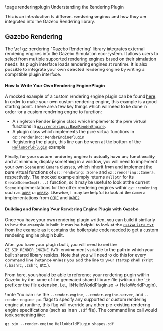 \page renderingplugin Understanding the Rendering Plugin

This is an introduction to different rendering engines and how they are integrated into the Gazebo Rendering library.

## Gazebo Rendering

The \ref gz::rendering "Gazebo Rendering" library integrates external rendering engines into the Gazebo Simulation eco-system.
It allows users to select from multiple supported rendering engines based on their simulation needs.
Its plugin interface loads rendering engines at runtime.
It is also possible to integrate your own selected rendering engine by writing a compatible plugin interface.

#### How to Write Your Own Rendering Engine Plugin

A mocked example of a custom rendering engine plugin can be found [here](https://github.com/gazebosim/gz-rendering/tree/main/examples/hello_world_plugin).  In order
to make your own custom rendering engine, this example is a good starting point.  There are a few key things which will need to be done in order for a custom rendering engine to function:

 * A singleton Render Engine class which implements the pure virtual functions in [`gz::rendering::BaseRenderEngine`](https://github.com/gazebosim/gz-rendering/blob/main/include/ignition/rendering/base/BaseRenderEngine.hh).
 * A plugin class which implements the pure virtual functions in [`gz::rendering::RenderEnginePlugin`](https://github.com/gazebosim/gz-rendering/blob/main/include/ignition/rendering/RenderEnginePlugin.hh)
 * Registering the plugin, this line can be seen at the bottom of the [`HelloWorldPlugin`](https://github.com/gazebosim/gz-rendering/tree/main/examples/hello_world_plugin/HelloWorldPlugin.cc) example

Finally, for your custom rendering engine to actually have any functionality and at minimum, display something in a window, you will need to implement your own `Scene` and `Camera` classes, which inherit from and implement the pure virtual functions of [`gz::rendering::Scene`](https://github.com/gazebosim/gz-rendering/blob/main/include/ignition/rendering/Scene.hh) and  [`gz::rendering::Camera`](https://github.com/gazebosim/gz-rendering/blob/main/include/ignition/rendering/Camera.hh), respectively.  The mocked example simply returns `nullptr` for its `CreateSceneImpl(...)` function, so it may be useful to look at the current `Scene` implementations for the other rendering engines within `gz::rendering` such as [`OGRE`](https://github.com/gazebosim/gz-rendering/blob/main/ogre/src/OgreScene.cc) or [`OGRE2`](https://github.com/gazebosim/gz-rendering/blob/main/ogre2/src/Ogre2Scene.cc).  Likewise, it may be helpful to look at the `Camera` implementations from [`OGRE`](https://github.com/gazebosim/gz-rendering/blob/main/ogre/src/OgreCamera.cc) and [`OGRE2`](https://github.com/gazebosim/gz-rendering/blob/main/ogre2/src/Ogre2Camera.cc)

#### Building and Running Your Rendering Engine Plugin with Gazebo

Once you have your own rendering plugin written, you can build it similarly to how the example is built.  It may be helpful to look at the [`CMakeLists.txt`](https://github.com/gazebosim/gz-rendering/tree/main/examples/hello_world_plugin) from the example as it contains the boilerplate code needed to get a custom rendering engine plugin built.

After you have your plugin built, you will need to set the `GZ_SIM_RENDER_ENGINE_PATH` environment variable to the path in which your built shared library resides.  Note that you will need to do this for every command line instance unless you add the line to your startup shell script (`.bashrc`, `.zshrc`, etc.).

From here, you should be able to reference your rendering plugin within Gazebo by the name of the generated shared library file (without the `lib` prefix or the file extension, i.e., libHelloWorldPlugin.so -> HelloWorldPlugin).

\note You can use the `--render-engine`, `--render-engine-server`, and `--render-engine-gui` flags to specify any supported or custom rendering engine at runtime, this flag will override any other pre-existing rendering engine specifications (such as in an `.sdf` file).  The command line call would look something like:

~~~
gz sim --render-engine HelloWorldPlugin shapes.sdf
~~~
